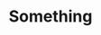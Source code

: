 ---
path: "/home/baptism"
title: "Something"
image: "headPriest.jpg"
description: "Please send me a desciption to add for this topic. Any info that will be usefull to know before conntacting the church about this service"
---